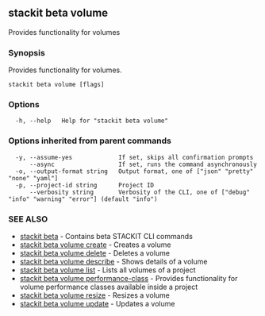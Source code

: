 ## stackit beta volume

Provides functionality for volumes

### Synopsis

Provides functionality for volumes.

```
stackit beta volume [flags]
```

### Options

```
  -h, --help   Help for "stackit beta volume"
```

### Options inherited from parent commands

```
  -y, --assume-yes             If set, skips all confirmation prompts
      --async                  If set, runs the command asynchronously
  -o, --output-format string   Output format, one of ["json" "pretty" "none" "yaml"]
  -p, --project-id string      Project ID
      --verbosity string       Verbosity of the CLI, one of ["debug" "info" "warning" "error"] (default "info")
```

### SEE ALSO

* [stackit beta](./stackit_beta.md)	 - Contains beta STACKIT CLI commands
* [stackit beta volume create](./stackit_beta_volume_create.md)	 - Creates a volume
* [stackit beta volume delete](./stackit_beta_volume_delete.md)	 - Deletes a volume
* [stackit beta volume describe](./stackit_beta_volume_describe.md)	 - Shows details of a volume
* [stackit beta volume list](./stackit_beta_volume_list.md)	 - Lists all volumes of a project
* [stackit beta volume performance-class](./stackit_beta_volume_performance-class.md)	 - Provides functionality for volume performance classes available inside a project
* [stackit beta volume resize](./stackit_beta_volume_resize.md)	 - Resizes a volume
* [stackit beta volume update](./stackit_beta_volume_update.md)	 - Updates a volume

